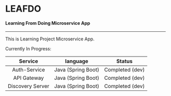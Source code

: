 # LEAFDO

#### Learning From Doing Microservice App

---

This is Learning Project Microservice App.

Currently In Progress:

|     Service      |      language      |     Status      |
| :--------------: | :----------------: | :-------------: |
|   Auth-Service   | Java (Spring Boot) | Completed (dev) |
|   API Gateway    | Java (Spring Boot) | Completed (dev) |
| Discovery Server | Java (Spring Boot) | Completed (dev) |
